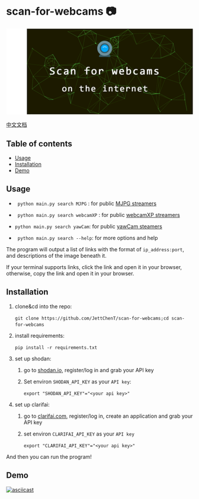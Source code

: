 # scan-for-webcams :camera:

![scan-for-webcamBanner](./.github/scan-for-webcamBanner.png)

[中文文档](/zh/README.md)

## Table of contents

- [Usage](#Usage)
- [Installation](#Installation)
- [Demo](#Demo)

## Usage

* ` python main.py search MJPG` : for public [MJPG streamers](https://github.com/jacksonliam/mjpg-streamer)

* ` python main.py search webcamXP` : for public [webcamXP streamers](http://www.webcamxp.com/)

* `python main.py search yawCam`: for public [yawCam steamers](https://www.yawcam.com/)

* ` python main.py search --help`: for more options and help

The program will output a list of links with the format of `ip_address:port`, and descriptions of the image beneath it.

If your terminal supports links, click the link and open it in your browser, otherwise, copy the link and open it in your browser.

## Installation

1. clone&cd into the repo:

   ` git clone https://github.com/JettChenT/scan-for-webcams;cd scan-for-webcams `

2. install requirements:

   `pip install -r requirements.txt`

3. set up shodan:

   1. go to [shodan.io](https://shodan.io), register/log in and grab your API key

   2. Set environ `SHODAN_API_KEY` as your `API key`:

      ` export "SHODAN_API_KEY"="<your api key>" `
4. set up clarifai:
   1. go to [clarifai.com](https://clarifai.com), register/log in, create an application and grab your API key
   2. set environ `CLARIFAI_API_KEY` as your `API key`
     
        ` export "CLARIFAI_API_KEY"="<your api key>" `

And then you can run the program!

## Demo

[![asciicast](https://asciinema.org/a/366018.svg)](https://asciinema.org/a/366018)
